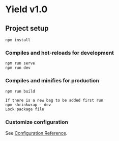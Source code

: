 # Yield v1.0

## Project setup
```
npm install
```

### Compiles and hot-reloads for development
```
npm run serve
npm run dev
```

### Compiles and minifies for production
```
npm run build
```
```
If there is a new bag to be added first run
npm shrinkwrap --dev
Lock package file
```
### Customize configuration
See [Configuration Reference](https://cli.vuejs.org/config/).
